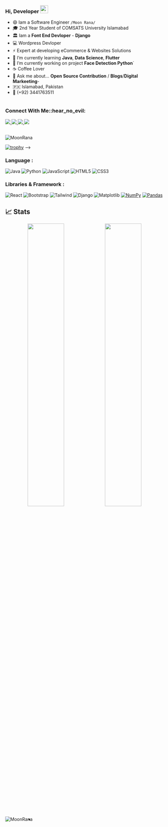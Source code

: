 ### Hi, Developer <img src="https://media.giphy.com/media/hvRJCLFzcasrR4ia7z/giphy.gif" width="25px">

- 😄 Iam a Software Engineer `/Moon Rana/`
- 🎓 2nd Year Student  of COMSATS University Islamabad
- 🏛 Iam a **Font End Devloper** - **Django**
- 💻 Wordpress Devloper
- ⚡ Expert at developing eCommerce & Websites Solutions
- 🌱 I’m currently learning **Java**, **Data Science**, **Flutter**
- 🔭 I’m currently working on project **Face Detection Python**`
- ☕️ Coffee Lover
- 💬 Ask me about... **Open Source Contribution** /  **Blogs**/**Digital Markeeting**- 
- 🇵🇰 Islamabad, Pakistan
- 📱 (+92) 3441763511
<br><br>
<h3 align="left">Connect With Me::hear_no_evil:</h3>

<a href="https://www.linkedin.com/in/mansoor-rana-351065215/">
  <img src="https://img.shields.io/badge/LinkedIn-0077B5?style=for-the-badge&logo=linkedin&logoColor=white" /> 
 </a> 
<a href="mailto:ranamansoorv7@gmail.com">
  <img src="https://img.shields.io/badge/Gmail-D14836?style=for-the-badge&logo=gmail&logoColor=white"   />
</a>
<a href="https://twitter.com/MoonRana812">
  <img src="https://img.shields.io/badge/Twitter-1DA1F2?style=for-the-badge&logo=twitter&logoColor=white"   />
</a>

<a href="https://moonrana.me/">
<img src="https://img.shields.io/badge/Portfolio-000000?style=for-the-badge&logo=opsgenie&logoColor=ffffff"></a> 
<br> <br>
<p align="left"> <img src="https://komarev.com/ghpvc/?username=MoonRana&label=Profile%20views&color=0e75b6&style=flat" alt="MoonRana" /> </p>


[![trophy](https://github-profile-trophy.vercel.app/?username=MoonRana&theme=onedark)](https://github.com/MoonRana/github-profile-trophy) -->
### Language :
![Java](https://img.shields.io/badge/-java-E34A86?style=flat-square&logo=java)
![Python](https://img.shields.io/badge/-Python-black?style=flat-square&logo=Python)
![JavaScript](https://img.shields.io/badge/-JavaScript-black?style=flat-square&logo=javascript)
![HTML5](https://img.shields.io/badge/-HTML5-E34F26?style=flat-square&logo=html5&logoColor=white)
![CSS3](https://img.shields.io/badge/-CSS3-1572B6?style=flat-square&logo=css3)

### Libraries & Framework :

![React](https://img.shields.io/badge/-React-black?style=flat-square&logo=react)
![Bootstrap](https://img.shields.io/badge/-Bootstrap-563D7C?style=flat-square&logo=bootstrap)
![Tailwind](https://img.shields.io/badge/-Tailwind-563D7C?style=flat-square&logo=tailwind)
![Django](https://img.shields.io/badge/-Django-563D7C?style=flat-square&logo=django)
![Matplotlib](https://img.shields.io/badge/-Matplotlib-563D7C?style=flat-square&logo=matplotlib)
<a href="#"><img alt="NumPy" src="https://img.shields.io/badge/Numpy%20-%23013243.svg?logo=numpy&logoColor=white"></a>
<a href="#"><img alt="Pandas" src="https://img.shields.io/badge/Pandas%20-%23150458.svg?logo=pandas&logoColor=white"></a>

## 📈 Stats
<p align="center">
	
  <img width="48%" src="https://github-readme-stats.vercel.app/api?username=MoonRana&show_icons=true&theme=tokyonight" />
  <img width="48%" src="https://github-readme-streak-stats.herokuapp.com/?user=MoonRana&theme=tokyonight" />
</p>


<p><img align="left" src="https://github-readme-stats.vercel.app/api/top-langs?username=MoonRana&show_icons=true&locale=en&layout=compact=true&theme=tokyonightt" alt="MoonRana" /></p>



<!-- <div align="center">
<a href="https://moonrana.me/">
<img src="https://img.shields.io/badge/Portfolio-000000?style=for-the-badge&logo=opsgenie&logoColor=ffffff"></a> 
<a href="https://github.com/MoonRana">
<img src="https://img.shields.io/badge/Github-211F1F?style=for-the-badge&logo=GitHub&logoColor=ffffff"></a>
   -->
  
-
